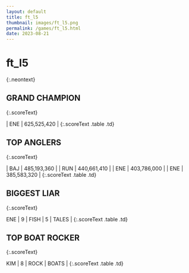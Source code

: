 ```yaml
---
layout: default
title: ft_l5
thumbnail: images/ft_l5.png
permalink: /games/ft_l5.html
date: 2023-08-21
---
```


# ft_l5 
{:.neontext}

## GRAND CHAMPION
{:.scoreText}

| ENE | 625,525,420 | 
{:.scoreText .table .td}

## TOP ANGLERS
{:.scoreText}

| BAJ | 485,193,360 | 
| RUN | 440,661,410 | 
| ENE | 403,786,000 | 
| ENE | 385,583,320 | 
{:.scoreText .table .td}

## BIGGEST LIAR
{:.scoreText}

ENE
| 9 | FISH | 5 | TALES | 
{:.scoreText .table .td}

## TOP BOAT ROCKER
{:.scoreText}

KIM
| 8 | ROCK | BOATS | 
{:.scoreText .table .td}
